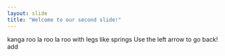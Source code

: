 ```yaml
---
layout: slide
title: "Welcome to our second slide!"
---
```

kanga roo la roo la roo with legs like springs
Use the left arrow to go back!
add
